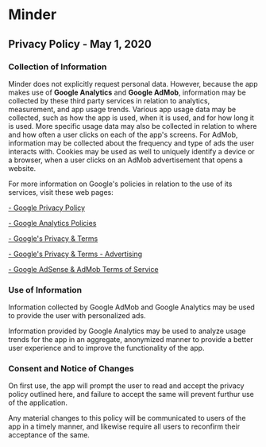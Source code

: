 # Minder

## Privacy Policy - May 1, 2020

###

### Collection of Information

Minder does not explicitly request personal data. However, because the app makes use of **Google Analytics** and
**Google AdMob**, information may be collected by these third party services in relation to analytics, measurement, and app usage trends. Various app usage data may be collected, such as how the app is used, when it is used, and for how long it is used. More specific usage data may also be collected in relation to where and how often a user clicks on each of the app's screens. For AdMob, information may be collected about the frequency and type of ads the user interacts with. Cookies may be used as well to uniquely identify a device or a browser, when a user clicks on an AdMob advertisement that opens a website.

For more information on Google's policies in relation to the use of its services, visit these web pages:

[- Google Privacy Policy](https://policies.google.com/privacy)

[- Google Analytics Policies](https://support.google.com/analytics/answer/4597324)

[- Google's Privacy & Terms](https://www.google.com/policies/privacy/partners/)

[- Google's Privacy & Terms - Advertising](https://policies.google.com/technologies/ads)

[- Google AdSense & AdMob Terms of Service](https://www.google.com/adsense/new/localized-terms)


###

### Use of Information

Information collected by Google AdMob and Google Analytics may be used to provide the user with personalized ads.

Information provided by Google Analytics may be used to analyze usage trends for the app in an aggregate, anonymized manner to provide a better user experience and to improve the functionality of the app.

###

### Consent and Notice of Changes

On first use, the app will prompt the user to read and accept the privacy policy outlined here, and failure to accept the same will prevent furthur use of the application.

Any material changes to this policy will be communicated to users of the app in a timely manner, and likewise require all users to reconfirm their acceptance of the same.

